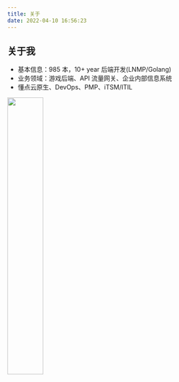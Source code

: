 ```yaml
---
title: 关于
date: 2022-04-10 16:56:23
---
```

##  关于我
- 基本信息：985 本，10+ year 后端开发(LNMP/Golang)
- 业务领域：游戏后端、API 流量网关、企业内部信息系统
- 懂点云原生、DevOps、PMP、iTSM/ITIL

<img src="/assets/imgs/contacts/wechat_mp.jpg" width="40%" height="40%">
